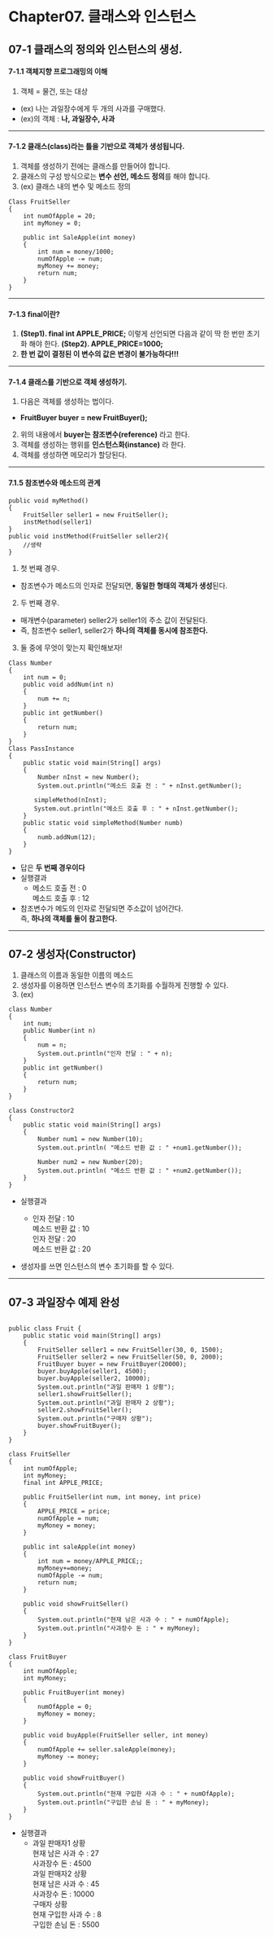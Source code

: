 # Chapter07. 클래스와 인스턴스
## 07-1 클래스의 정의와 인스턴스의 생성.
#### 7-1.1 객체지향 프로그래밍의 이해
1. 객체 = 물건, 또는 대상
* (ex) 나는 과일장수에게 두 개의 사과를 구매했다.
* (ex)의 객체 : **나, 과일장수, 사과**
<hr>

#### 7-1.2 클래스(class)라는 틀을 기반으로 객체가 생성됩니다.

1. 객체를 생성하기 전에는 클래스를 만들어야 합니다.
2. 클래스의 구성 방식으로는 **변수 선언, 메소드 정의**를 해야 합니다.
3. (ex) 클래스 내의 변수 및 메소드 정의
```
Class FruitSeller
{
    int numOfApple = 20;
    int myMoney = 0;
    
    public int SaleApple(int money)
    {
        int num = money/1000;
        numOfApple -= num;
        myMoney += money;
        return num;
    }
}
```
<hr>

#### 7-1.3 final이란?
1. **(Step1). final int APPLE_PRICE;** 이렇게 선언되면 
다음과 같이 딱 한 번만 초기화 해야 한다.
**(Step2). APPLE_PRICE=1000;**
2. **한 번 값이 결정된 이 변수의 값은 변경이 불가능하다!!!**

<hr>

#### 7-1.4 클래스를 기반으로 객체 생성하기.
1. 다음은 객체를 생성하는 법이다.
* **FruitBuyer buyer = new FruitBuyer();**
2. 위의 내용에서 **buyer는 참조변수(reference)** 라고 한다.
3. 객체를 생성하는 행위를 **인스턴스화(instance)** 라 한다.
4. 객체를 생성하면 메모리가 할당된다.
<hr>

#### 7.1.5 참조변수와 메소드의 관계

```
public void myMethod()
{
    FruitSeller seller1 = new FruitSeller();
    instMethod(seller1)
}
public void instMethod(FruitSeller seller2){
    //생략
}
```
1. 첫 번째 경우.
* 참조변수가 메소드의 인자로 전달되면, **동일한 형태의 객체가 생성**된다.

2. 두 번째 경우.
* 매개변수(parameter) seller2가 seller1의 주소 값이 전달된다.
* 즉, 참조변수 seller1, seller2가 **하나의 객체를 동시에 참조한다.**

3. 둘 중에 무엇이 맞는지 확인해보자!
```
Class Number
{
    int num = 0;
    public void addNum(int n)
    {
        num += n;
    }
    public int getNumber()
    {
        return num;
    }
}
Class PassInstance
{
    public static void main(String[] args)
    {
        Number nInst = new Number();
        System.out.println("메소드 호출 전 : " + nInst.getNumber();
       
       simpleMethod(nInst);
       System.out.println("메소드 호출 후 : " + nInst.getNumber();
    }
    public static void simpleMethod(Number numb)
    {
        numb.addNum(12);
    }
}
```
* 답은 **두 번째 경우이다**
* 실행결과 
   - 메소드 호출 전 : 0 <br>
   메소드 호출 후 : 12
* 참조변수가 메도의 인자로 전달되면 주소값이 넘어간다.<br> 즉,  **하나의 객체를 둘이 참고한다.**
<hr>

## 07-2 생성자(Constructor)
1. 클래스의 이름과 동일한 이름의 메소드
2. 생성자를 이용하면 인스턴스 변수의 초기화를 수월하게 진행할 수 있다.
3. (ex)
```
class Number
{
    int num;
    public Number(int n)
    {
        num = n;
        System.out.println("인자 전달 : " + n);
    }
    public int getNumber()
    {
        return num;
    }
}

class Constructor2
{
    public static void main(String[] args)
    {
        Number num1 = new Number(10);
        System.out.println( "메소드 반환 값 : " +num1.getNumber());
        
        Number num2 = new Number(20);
        System.out.println( "메소드 반환 값 : " +num2.getNumber());
    }
}
```
* 실행결과 
  - 인자 전달 : 10<br>
  메소드 반환 값 : 10<br>
  인자 전달 : 20<br>
  메소드 반환 값 : 20<br>

* 생성자를 쓰면 인스턴스의 변수 초기화를 할 수 있다.

<hr>

## 07-3 과일장수 예제 완성
```

public class Fruit {
	public static void main(String[] args)
	{
		FruitSeller seller1 = new FruitSeller(30, 0, 1500);
		FruitSeller seller2 = new FruitSeller(50, 0, 2000);
		FruitBuyer buyer = new FruitBuyer(20000);
		buyer.buyApple(seller1, 4500);
		buyer.buyApple(seller2, 10000);
		System.out.println("과일 판매자 1 상황");
		seller1.showFruitSeller();
		System.out.println("과일 판매자 2 상황");
		seller2.showFruitSeller();
		System.out.println("구매자 상황");
		buyer.showFruitBuyer();
	}
}

class FruitSeller
{
	int numOfApple;
	int myMoney;
	final int APPLE_PRICE;
	
	public FruitSeller(int num, int money, int price) 
	{
		APPLE_PRICE = price;
		numOfApple = num;
		myMoney = money;
	}
	
	public int saleApple(int money) 
	{
		int num = money/APPLE_PRICE;;
		myMoney+=money;
		numOfApple -= num;
		return num;
	}
	
	public void showFruitSeller()
	{
		System.out.println("현재 남은 사과 수 : " + numOfApple);
		System.out.println("사과장수 돈 : " + myMoney);
	}
}

class FruitBuyer
{
	int numOfApple;
	int myMoney;
	
	public FruitBuyer(int money)
	{
		numOfApple = 0;
		myMoney = money;
	}
	
	public void buyApple(FruitSeller seller, int money)
	{
		numOfApple += seller.saleApple(money);
		myMoney -= money;
	}
	
	public void showFruitBuyer()
	{
		System.out.println("현재 구입한 사과 수 : " + numOfApple);
		System.out.println("구입한 손님 돈 : " + myMoney);
	}
}
```

* 실행결과
  - 과일 판매자1 상황<br>
  현재 남은 사과 수 : 27<br>
  사과장수 돈 : 4500<br>
  과일 판매자2 상황<br>
  현재 남은 사과 수 : 45<br>
  사과장수 돈 : 10000<br>
  구매자 상황<br>
  현재 구입한 사과 수 : 8<br>
  구입한 손님 돈 : 5500



